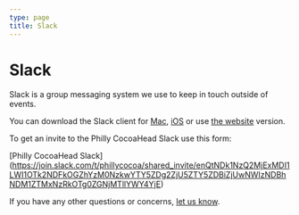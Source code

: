 ```yaml
---
type: page
title: Slack
---
```


# Slack

Slack is a group messaging system we use to keep in touch outside of events.

You can download the Slack client for [Mac](https://slack.com/downloads/osx),  [iOS](https://itunes.apple.com/app/slack-app/id618783545?ls=1&mt=8) or use [the website](https://phillycocoa.slack.com) version.

To get an invite to the Philly CocoaHead Slack use this form:

[Philly CocoaHead Slack] (https://join.slack.com/t/phillycocoa/shared_invite/enQtNDk1NzQ2MjExMDI1LWI1OTk2NDFkOGZhYzM0NzkwYTY5ZDg2ZjU5ZTY5ZDBiZjUwNWIzNDBhNDM1ZTMxNzRkOTg0ZGNjMTllYWY4YjE)


If you have any other questions or concerns, [let us know](/about).
